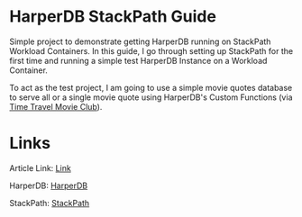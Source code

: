 # HarperDB StackPath Guide

Simple project to demonstrate getting HarperDB running on StackPath Workload Containers. In this guide, I go through setting up StackPath for the first time and running a simple test HarperDB Instance on a Workload Container.

To act as the test project, I am going to use a simple movie quotes database to serve all or a single movie quote using HarperDB's Custom Functions (via [Time Travel Movie Club](https://github.com/wcmbishop/time-travel-movie-club)).

# Links

Article Link: [Link](#TODO)

HarperDB: [HarperDB](https://harperdb.io/)

StackPath: [StackPath](https://www.stackpath.com/)